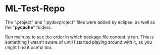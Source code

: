 # ML-Test-Repo

The ".project" and ".pydevproject" files were added by eclipse, as well as the "__pycache__" folders.

Run main.py to see the order in which package file content is run. This is something I wasn't
aware of until I started playing around with it, so you might find it useful too.

